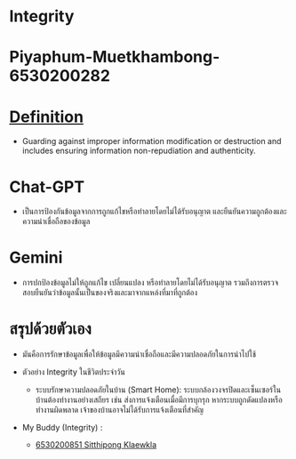 # Integrity

# Piyaphum-Muetkhambong-6530200282

# [Definition](https://www.isc2.org/certifications/cissp/cissp-student-glossary#l)
  - Guarding against improper information modification or destruction and includes ensuring information non-repudiation and authenticity.

# Chat-GPT
  - เป็นการป้องกันข้อมูลจากการถูกแก้ไขหรือทำลายโดยไม่ได้รับอนุญาต และยืนยันความถูกต้องและความน่าเชื่อถือของข้อมูล

# Gemini
  - การปกป้องข้อมูลไม่ให้ถูกแก้ไข เปลี่ยนแปลง หรือทำลายโดยไม่ได้รับอนุญาต รวมถึงการตรวจสอบยืนยันว่าข้อมูลนั้นเป็นของจริงและมาจากแหล่งที่มาที่ถูกต้อง

# สรุปด้วยตัวเอง
  - มันคือการรักษาข้อมูลเพื่อให้ข้อมูลมีความน่าเชื่อถือและมีความปลอดภัยในการนำไปใช้

- ตัวอย่าง Integrity ในชีวิตประจำวัน
  - ระบบรักษาความปลอดภัยในบ้าน (Smart Home):
    ระบบกล้องวงจรปิดและเซ็นเซอร์ในบ้านต้องทำงานอย่างเสถียร เช่น ส่งการแจ้งเตือนเมื่อมีการบุกรุก หากระบบถูกดัดแปลงหรือทำงานผิดพลาด เจ้าของบ้านอาจไม่ได้รับการแจ้งเตือนที่สำคัญ

- My Buddy (Integrity) :
  - [6530200851 Sitthipong Klaewkla](https://6530200851.github.io/integrity)
